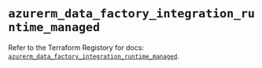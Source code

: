 # `azurerm_data_factory_integration_runtime_managed`

Refer to the Terraform Registory for docs: [`azurerm_data_factory_integration_runtime_managed`](https://registry.terraform.io/providers/hashicorp/azurerm/3.56.0/docs/resources/data_factory_integration_runtime_managed).
